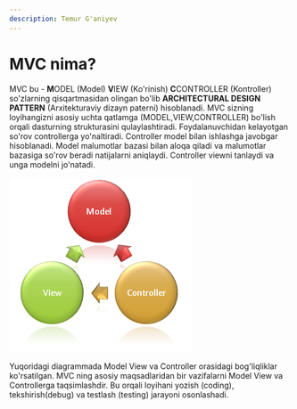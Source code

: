 ```yaml
---
description: Temur G'aniyev
---
```


# MVC nima?

MVC bu - **M**ODEL (Model) **V**IEW (Ko'rinish) **C**CONTROLLER (Kontroller) so'zlarning qisqartmasidan olingan bo'lib **ARCHITECTURAL DESIGN PATTERN** (Arxitekturaviy dizayn paterni) hisoblanadi. MVC sizning loyihangizni asosiy uchta qatlamga \(MODEL,VIEW,CONTROLLER\) bo'lish orqali dasturning strukturasini qulaylashtiradi. Foydalanuvchidan kelayotgan so'rov controllerga yo'naltiradi. Controller model bilan ishlashga javobgar hisoblanadi. Model malumotlar bazasi bilan aloqa qiladi va malumotlar bazasiga so'rov beradi natijalarni aniqlaydi. Controller viewni tanlaydi va unga modelni jo'natadi. 

![](../../../.gitbook/assets/mvc1.png)

Yuqoridagi diagrammada Model View va Controller orasidagi bog'liqliklar ko'rsatilgan. MVC ning asosiy maqsadlaridan bir vazifalarni Model View va Controllerga taqsimlashdir. Bu orqali loyihani yozish (coding), tekshirish(debug) va testlash (testing) jarayoni osonlashadi. 



